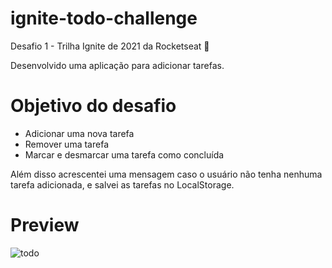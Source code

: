 # ignite-todo-challenge

Desafio 1 - Trilha Ignite de 2021 da Rocketseat 💜

Desenvolvido uma aplicação para adicionar tarefas.

# Objetivo do desafio

- Adicionar uma nova tarefa
- Remover uma tarefa
- Marcar e desmarcar uma tarefa como concluída

Além disso acrescentei uma mensagem caso o usuário não tenha nenhuma tarefa adicionada, e salvei as tarefas no LocalStorage.

# Preview

![todo](https://user-images.githubusercontent.com/50672568/216473933-367e9793-800b-4f68-91e0-9ced5bf04ec4.gif)
